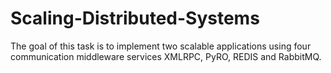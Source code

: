 # Scaling-Distributed-Systems
The goal of this task is to implement two scalable applications using four communication  middleware services XMLRPC, PyRO, REDIS and RabbitMQ. 
